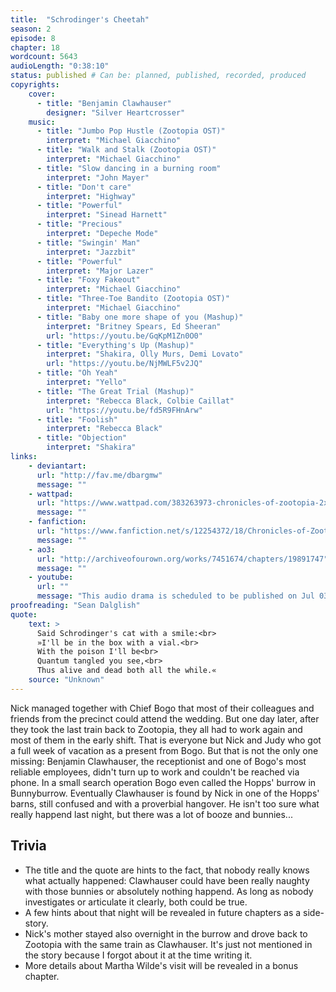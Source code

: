```yaml
---
title:  "Schrodinger's Cheetah"
season: 2
episode: 8
chapter: 18
wordcount: 5643
audioLength: "0:38:10"
status: published # Can be: planned, published, recorded, produced
copyrights:
    cover:
      - title: "Benjamin Clawhauser"
        designer: "Silver Heartcrosser"
    music:
      - title: "Jumbo Pop Hustle (Zootopia OST)"
        interpret: "Michael Giacchino"
      - title: "Walk and Stalk (Zootopia OST)"
        interpret: "Michael Giacchino"
      - title: "Slow dancing in a burning room"
        interpret: "John Mayer"
      - title: "Don't care"
        interpret: "Highway"
      - title: "Powerful"
        interpret: "Sinead Harnett"
      - title: "Precious"
        interpret: "Depeche Mode"
      - title: "Swingin' Man"
        interpret: "Jazzbit"
      - title: "Powerful"
        interpret: "Major Lazer"
      - title: "Foxy Fakeout"
        interpret: "Michael Giacchino"
      - title: "Three-Toe Bandito (Zootopia OST)"
        interpret: "Michael Giacchino"
      - title: "Baby one more shape of you (Mashup)"
        interpret: "Britney Spears, Ed Sheeran"
        url: "https://youtu.be/GqKpM1Zn0O0"
      - title: "Everything's Up (Mashup)"
        interpret: "Shakira, Olly Murs, Demi Lovato"
        url: "https://youtu.be/NjMWLF5v2JQ"
      - title: "Oh Yeah"
        interpret: "Yello"
      - title: "The Great Trial (Mashup)"
        interpret: "Rebecca Black, Colbie Caillat"
        url: "https://youtu.be/fd5R9FHnArw"
      - title: "Foolish"
        interpret: "Rebecca Black"
      - title: "Objection"
        interpret: "Shakira"
links:
    - deviantart:
      url: "http://fav.me/dbargmw"
      message: ""
    - wattpad:
      url: "https://www.wattpad.com/383263973-chronicles-of-zootopia-2x08-schrodinger%27s-cheetah"
      message: ""
    - fanfiction:
      url: "https://www.fanfiction.net/s/12254372/18/Chronicles-of-Zootopia"
      message: ""
    - ao3:
      url: "http://archiveofourown.org/works/7451674/chapters/19891747"
      message: ""
    - youtube:
      url: ""
      message: "This audio drama is scheduled to be published on Jul 03, 2017!"
proofreading: "Sean Dalglish"
quote:
    text: > 
      Said Schrodinger's cat with a smile:<br>
      »I'll be in the box with a vial.<br>
      With the poison I'll be<br>
      Quantum tangled you see,<br>
      Thus alive and dead both all the while.«
    source: "Unknown"
---
```

Nick managed together with Chief Bogo that most of their colleagues and friends from the precinct could attend the wedding. But one day later, after they took the last train back to Zootopia, they all had to work again and most of them in the early shift. That is everyone but Nick and Judy who got a full week of vacation as a present from Bogo. But that is not the only one missing: Benjamin Clawhauser, the receptionist and one of Bogo's most reliable employees, didn't turn up to work and couldn't be reached via phone. In a small search operation Bogo even called the Hopps' burrow in Bunnyburrow. Eventually Clawhauser is found by Nick in one of the Hopps' barns, still confused and with a proverbial hangover. He isn't too sure what really happend last night, but there was a lot of booze and bunnies...

## Trivia
 * The title and the quote are hints to the fact, that nobody really knows what actually happened: Clawhauser could have been really naughty with those bunnies or absolutely nothing happend. As long as nobody investigates or articulate it clearly, both could be true.
 * A few hints about that night will be revealed in future chapters as a side-story.
 * Nick's mother stayed also overnight in the burrow and drove back to Zootopia with the same train as Clawhauser. It's just not mentioned in the story because I forgot about it at the time writing it.
 * More details about Martha Wilde's visit will be revealed in a bonus chapter.